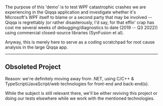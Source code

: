 
The purpose of this 'demo' is to test WPF catastrophic crashes we are experiencing in the Qiqqa application and investigate whether it's Microsoft's WPF itself to blame or a second party that may be involved -- Qiqqa is regrettably (or rather disasterously, I'd say, for that effin' crap has cost me several weeks of debugging/diagnostics to date (2019 -- Q3 2022)) using commercial closed-source libraries (SynFusion et al).

Anyway, this is merely here to serve as a coding scratchpad for root cause analysis in the large Qiqqa app.


----

## Obsoleted Project

Reason: we're definitely moving away from .NET, using C/C++ & TypeScript/JavaScript/web technologies for front-end and back-end(s).

While the subject is still relevant there, we'll be either reviving this project or doing our tests elsewhere while we work with the mentioned technologies.
